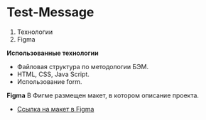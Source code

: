 # Test-Message

1. Технологии
2. Figma

**Использованные технологии**

* Файловая структура по методологии БЭМ.
* HTML, CSS, Java Script.
* Использование form.

**Figma**
В Фигме размещен макет, в котором описание проекта.
* [Ссылка на макет в Figma](https://www.figma.com/file/DVAw1ImfrPxCUtfBkbIJ5p/Test?node-id=0%3A1)
